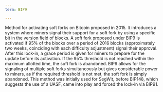 ```yaml
---
term: BIP9

---
```

Method for activating soft forks on Bitcoin proposed in 2015. It introduces a system where miners signal their support for a soft fork by using a specific bit in the version field of blocks. A soft fork proposed under BIP9 is activated if 95% of the blocks over a period of 2016 blocks (approximately two weeks, coinciding with each difficulty adjustment) signal their approval. After this lock-in, a grace period is given for miners to prepare for the update before its activation. If the 95% threshold is not reached within the maximum allotted time, the soft fork is abandoned. BIP9 allows for the signaling of multiple soft forks simultaneously but gives considerable power to miners, as if the required threshold is not met, the soft fork is simply abandoned. This method was initially used for SegWit, before BIP148, which suggests the use of a UASF, came into play and forced the lock-in via BIP91.